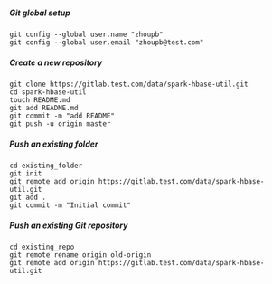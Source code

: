 ##### Git global setup

```shell
git config --global user.name "zhoupb"
git config --global user.email "zhoupb@test.com"
```

##### Create a new repository

```shell
git clone https://gitlab.test.com/data/spark-hbase-util.git
cd spark-hbase-util
touch README.md
git add README.md
git commit -m "add README"
git push -u origin master
```

##### Push an existing folder

```shell
cd existing_folder
git init
git remote add origin https://gitlab.test.com/data/spark-hbase-util.git
git add .
git commit -m "Initial commit"
```

##### Push an existing Git repository

```shell
cd existing_repo
git remote rename origin old-origin
git remote add origin https://gitlab.test.com/data/spark-hbase-util.git
```



